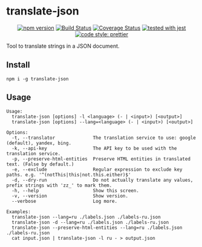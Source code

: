translate-json
=====

<div style="text-align: center">

[![npm version](https://badge.fury.io/js/translate-json.svg)](https://www.npmjs.com/package/translate-json)
[![Build Status](https://travis-ci.org/LukeChannings/translate-json.svg?branch=master)](https://travis-ci.org/LukeChannings/translate-json)
[![Coverage Status](https://coveralls.io/repos/github/LukeChannings/translate-json/badge.svg?branch=master)](https://coveralls.io/github/LukeChannings/translate-json?branch=master)
[![tested with jest](https://img.shields.io/badge/tested_with-jest-99424f.svg)](https://github.com/facebook/jest)
[![code style: prettier](https://img.shields.io/badge/code_style-prettier-ff69b4.svg)](https://github.com/prettier/prettier)

</div>

Tool to translate strings in a JSON document.

## Install

    npm i -g translate-json

## Usage

    Usage:
      translate-json [options] -l <language> (- | <input>) [<output>]
      translate-json [options] --lang=<language> (- | <input>) [<output>]

    Options:
      -t, --translator              The translation service to use: google (default), yandex, bing.
      -k, --api-key                 The API key to be used with the translation service.
      -p, --preserve-html-entities  Preserve HTML entities in translated text. (False by default.)
      -e, --exclude                 Regular expression to exclude key paths. e.g. '^(notThis|this|not.this.either)$'
      -d, --dry-run                 Do not actually translate any values, prefix strings with 'zz_' to mark them.
      -h, --help                    Show this screen.
      -v, --version                 Show version.
      --verbose                     Log more.

    Examples:
      translate-json --lang=ru ./labels.json ./labels-ru.json
      translate-json -d --lang=ru ./labels.json ./labels-ru.json
      translate-json --preserve-html-entities --lang=ru ./labels.json ./labels-ru.json
      cat input.json | translate-json -l ru - > output.json
